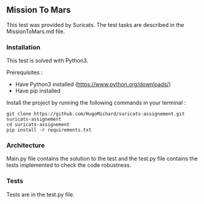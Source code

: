 ## Mission To Mars

This test was provided by Suricats. The test tasks are described in the MissionToMars.md file.

### Installation

This test is solved with Python3.

Prerequisites :
- Have Python3 installed (https://www.python.org/downloads/)
- Have pip installed

Install the project by running the following commands in your terminal :
```
git clone https://github.com/HugoMichard/suricats-assignement.git suricats-assignement
cd suricats-assignement
pip install -r requirements.txt
```

### Architecture

Main.py file contains the solution to the test and the test.py file contains the tests 
implemented to check the code robustness.

### Tests

Tests are in the test.py file.